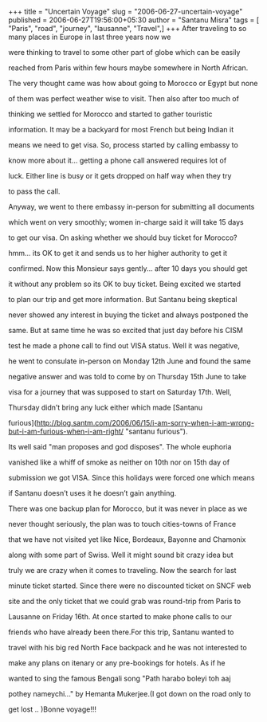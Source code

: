 +++
title = "Uncertain Voyage"
slug = "2006-06-27-uncertain-voyage"
published = 2006-06-27T19:56:00+05:30
author = "Santanu Misra"
tags = [ "Paris", "road", "journey", "lausanne", "Travel",]
+++
After traveling to so many places in Europe in last three years now we

were thinking to travel to some other part of globe which can be easily

reached from Paris within few hours maybe somewhere in North African.

The very thought came was how about going to Morocco or Egypt but none

of them was perfect weather wise to visit. Then also after too much of

thinking we settled for Morocco and started to gather touristic

information. It may be a backyard for most French but being Indian it

means we need to get visa. So, process started by calling embassy to

know more about it... getting a phone call answered requires lot of

luck. Either line is busy or it gets dropped on half way when they try

to pass the call.



  

Anyway, we went to there embassy in-person for submitting all documents

which went on very smoothly; women in-charge said it will take 15 days

to get our visa. On asking whether we should buy ticket for Morocco?

hmm... its OK to get it and sends us to her higher authority to get it

confirmed. Now this Monsieur says gently... after 10 days you should get

it without any problem so its OK to buy ticket. Being excited we started

to plan our trip and get more information. But Santanu being skeptical

never showed any interest in buying the ticket and always postponed the

same. But at same time he was so excited that just day before his CISM

test he made a phone call to find out VISA status. Well it was negative,

he went to consulate in-person on Monday 12th June and found the same

negative answer and was told to come by on Thursday 15th June to take

visa for a journey that was supposed to start on Saturday 17th. Well,

Thursday didn’t bring any luck either which made [Santanu

furious](http://blog.santm.com/2006/06/15/i-am-sorry-when-i-am-wrong-but-i-am-furious-when-i-am-right/ "santanu furious").



  

Its well said "man proposes and god disposes". The whole euphoria

vanished like a whiff of smoke as neither on 10th nor on 15th day of

submission we got VISA. Since this holidays were forced one which means

if Santanu doesn’t uses it he doesn’t gain anything.



  



  







There was one backup plan for Morocco, but it was never in place as we

never thought seriously, the plan was to touch cities-towns of France

that we have not visited yet like Nice, Bordeaux, Bayonne and Chamonix

along with some part of Swiss. Well it might sound bit crazy idea but

truly we are crazy when it comes to traveling. Now the search for last

minute ticket started. Since there were no discounted ticket on SNCF web

site and the only ticket that we could grab was round-trip from Paris to

Lausanne on Friday 16th. At once started to make phone calls to our

friends who have already been there.For this trip, Santanu wanted to

travel with his big red North Face backpack and he was not interested to

make any plans on itenary or any pre-bookings for hotels. As if he

wanted to sing the famous Bengali song "Path harabo boleyi toh aaj

pothey nameychi..." by Hemanta Mukerjee.(I got down on the road only to

get lost .. )Bonne voyage!!!
